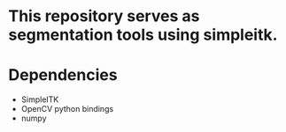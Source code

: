 # This repository serves as segmentation tools using simpleitk.

# Dependencies
- SimpleITK
- OpenCV python bindings
- numpy
